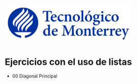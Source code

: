 ![Tec de Monterrey](images/logotecmty.png)
# Ejercicios con el uso de listas

- 00 Diagonal Principal
